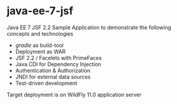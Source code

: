 # java-ee-7-jsf
Java EE 7 JSF 2.2 Sample Application to demonstrate the following concepts and technologies
* *gradle* as build-tool
* Deployment as WAR
* JSF 2.2 / Facelets with PrimeFaces
* Java CDI for Dependency Injection
* Authentication & Authorization
* JNDI for external data sources
* Test-driven development

Target deployment is on WildFly 11.0 application server
